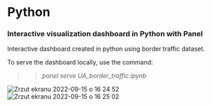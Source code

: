 # Python
<h3>Interactive visualization dashboard in Python with Panel</h3>
Interactive dashboard created in python using border traffic dataset. 


To serve the dashboard locally, use the command:
>> *panel serve UA_border_traffic.ipynb*


![Zrzut ekranu 2022-09-15 o 16 24 52](https://user-images.githubusercontent.com/109743740/190430289-5f391756-d1db-4018-8683-1d50115ee7d4.png)
![Zrzut ekranu 2022-09-15 o 16 25 02](https://user-images.githubusercontent.com/109743740/190430301-fc736df0-4d91-4d76-94fe-23769996585b.png)

